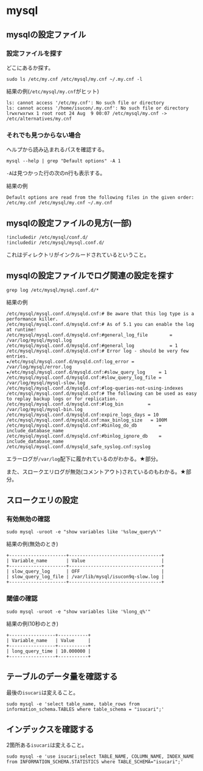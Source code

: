 # mysql

## mysqlの設定ファイル

### 設定ファイルを探す

どこにあるか探す。
```shell
sudo ls /etc/my.cnf /etc/mysql/my.cnf ~/.my.cnf -l
```
結果の例(`/etc/mysql/my.cnf`がヒット)
```text
ls: cannot access '/etc/my.cnf': No such file or directory
ls: cannot access '/home/isucon/.my.cnf': No such file or directory
lrwxrwxrwx 1 root root 24 Aug  9 00:07 /etc/mysql/my.cnf -> /etc/alternatives/my.cnf
```

### それでも見つからない場合
ヘルプから読み込まれるパスを確認する。
```
mysql --help | grep "Default options" -A 1
```
`-A`は見つかった行の次のn行も表示する。

結果の例
```
Default options are read from the following files in the given order:
/etc/my.cnf /etc/mysql/my.cnf ~/.my.cnf
```

## mysqlの設定ファイルの見方(一部)
```
!includedir /etc/mysql/conf.d/
!includedir /etc/mysql/mysql.conf.d/
```
これはディレクトリがインクルードされているということ。

## mysqlの設定ファイルでログ関連の設定を探す

```shell
grep log /etc/mysql/mysql.conf.d/*
```

結果の例
```text
/etc/mysql/mysql.conf.d/mysqld.cnf:# Be aware that this log type is a performance killer.
/etc/mysql/mysql.conf.d/mysqld.cnf:# As of 5.1 you can enable the log at runtime!
/etc/mysql/mysql.conf.d/mysqld.cnf:#general_log_file        = /var/log/mysql/mysql.log
/etc/mysql/mysql.conf.d/mysqld.cnf:#general_log             = 1
/etc/mysql/mysql.conf.d/mysqld.cnf:# Error log - should be very few entries.
★/etc/mysql/mysql.conf.d/mysqld.cnf:log_error = /var/log/mysql/error.log
★/etc/mysql/mysql.conf.d/mysqld.cnf:#slow_query_log		= 1
/etc/mysql/mysql.conf.d/mysqld.cnf:#slow_query_log_file	= /var/log/mysql/mysql-slow.log
/etc/mysql/mysql.conf.d/mysqld.cnf:#log-queries-not-using-indexes
/etc/mysql/mysql.conf.d/mysqld.cnf:# The following can be used as easy to replay backup logs or for replication.
/etc/mysql/mysql.conf.d/mysqld.cnf:#log_bin			= /var/log/mysql/mysql-bin.log
/etc/mysql/mysql.conf.d/mysqld.cnf:expire_logs_days	= 10
/etc/mysql/mysql.conf.d/mysqld.cnf:max_binlog_size   = 100M
/etc/mysql/mysql.conf.d/mysqld.cnf:#binlog_do_db		= include_database_name
/etc/mysql/mysql.conf.d/mysqld.cnf:#binlog_ignore_db	= include_database_name
/etc/mysql/mysql.conf.d/mysqld_safe_syslog.cnf:syslog
```

エラーログが`/var/log`配下に履かれているのがわかる。★部分。

また、スロークエリログが無効(コメントアウト)されているのもわかる。★部分。


## スロークエリの設定

### 有効無効の確認
```shell
sudo mysql -uroot -e "show variables like '%slow_query%'"
```
結果の例(無効のとき)
```
+---------------------+----------------------------------+
| Variable_name       | Value                            |
+---------------------+----------------------------------+
| slow_query_log      | OFF                              |
| slow_query_log_file | /var/lib/mysql/isucon9q-slow.log |
+---------------------+----------------------------------+
```

### 閾値の確認
```shell
sudo mysql -uroot -e "show variables like '%long_q%'"
```
結果の例(10秒のとき)
```
+-----------------+-----------+
| Variable_name   | Value     |
+-----------------+-----------+
| long_query_time | 10.000000 |
+-----------------+-----------+
```

## テーブルのデータ量を確認する

最後の`isucari`は変えること。
```shell
sudo mysql -e 'select table_name, table_rows from information_schema.TABLES where table_schema = "isucari";'
```

## インデックスを確認する

2箇所ある`isucari`は変えること。
```shell
sudo mysql -e 'use isucari;select TABLE_NAME, COLUMN_NAME, INDEX_NAME from INFORMATION_SCHEMA.STATISTICS where TABLE_SCHEMA="isucari";'
```
